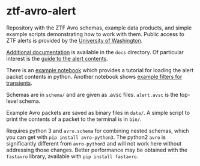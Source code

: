 ztf-avro-alert
=================

Repository with the ZTF Avro schemas, example data products, and simple example scripts demonstrating how to work with them.  Public access to ZTF alerts is provided by the [University of Washington](https://ztf.uw.edu/alerts/public/).

[Additional documentation](https://zwickytransientfacility.github.io/ztf-avro-alert/) is available in the `docs` directory.  Of particular interest is the [guide to the alert contents](https://zwickytransientfacility.github.io/ztf-avro-alert/schema.html).

There is an [example notebook](https://github.com/ZwickyTransientFacility/ztf-avro-alert/blob/master/notebooks/Working_with_avro_files.ipynb) which provides a tutorial for loading the alert packet contents in python.  Another notebook shows [example filters for transients](https://github.com/ZwickyTransientFacility/ztf-avro-alert/blob/master/notebooks/Filtering_alerts.ipynb).

Schemas are in `schema/` and are given as .avsc files.  `alert.avsc` is the top-level schema.

Example Avro packets are saved as binary files in `data/`.  A simple script to print the contents of a packet to the terminal is in `bin/`.

Requires python 3 and `avro.schema` for combining nested schemas, which you can get with `pip install avro-python3`. The python2 `avro` is significantly different from `avro-python3` and will not work here without addressing those changes.
Better performance may be obtained with the `fastavro` library, available with `pip install fastavro`.
